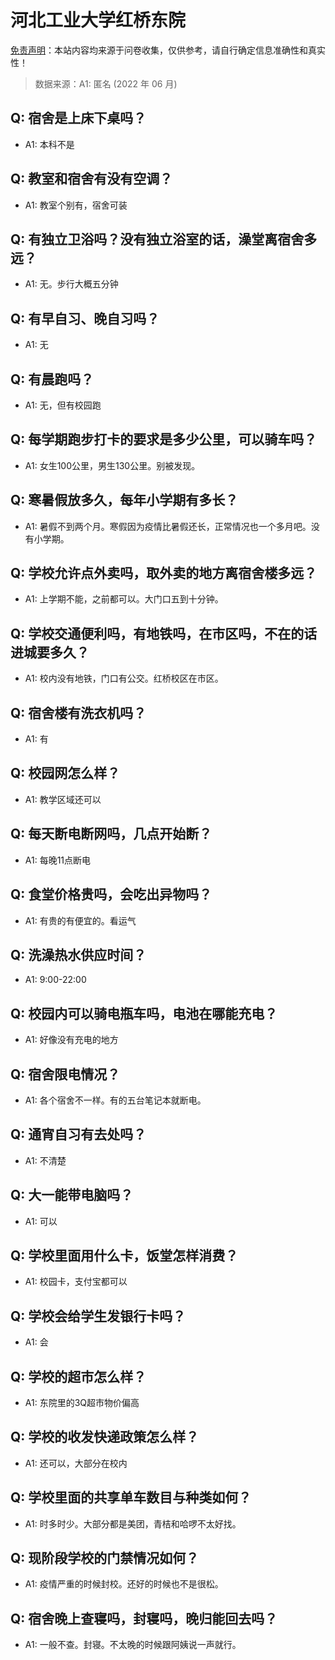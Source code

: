 # 河北工业大学红桥东院

[免责声明](https://colleges.chat/#_3)：本站内容均来源于问卷收集，仅供参考，请自行确定信息准确性和真实性！

> 数据来源：A1: 匿名 (2022 年 06 月)

## Q: 宿舍是上床下桌吗？

- A1: 本科不是

## Q: 教室和宿舍有没有空调？

- A1: 教室个别有，宿舍可装

## Q: 有独立卫浴吗？没有独立浴室的话，澡堂离宿舍多远？

- A1: 无。步行大概五分钟

## Q: 有早自习、晚自习吗？

- A1: 无

## Q: 有晨跑吗？

- A1: 无，但有校园跑

## Q: 每学期跑步打卡的要求是多少公里，可以骑车吗？

- A1: 女生100公里，男生130公里。别被发现。

## Q: 寒暑假放多久，每年小学期有多长？

- A1: 暑假不到两个月。寒假因为疫情比暑假还长，正常情况也一个多月吧。没有小学期。

## Q: 学校允许点外卖吗，取外卖的地方离宿舍楼多远？

- A1: 上学期不能，之前都可以。大门口五到十分钟。

## Q: 学校交通便利吗，有地铁吗，在市区吗，不在的话进城要多久？

- A1: 校内没有地铁，门口有公交。红桥校区在市区。

## Q: 宿舍楼有洗衣机吗？

- A1: 有

## Q: 校园网怎么样？

- A1: 教学区域还可以

## Q: 每天断电断网吗，几点开始断？

- A1: 每晚11点断电

## Q: 食堂价格贵吗，会吃出异物吗？

- A1: 有贵的有便宜的。看运气

## Q: 洗澡热水供应时间？

- A1: 9:00-22:00

## Q: 校园内可以骑电瓶车吗，电池在哪能充电？

- A1: 好像没有充电的地方

## Q: 宿舍限电情况？

- A1: 各个宿舍不一样。有的五台笔记本就断电。

## Q: 通宵自习有去处吗？

- A1: 不清楚

## Q: 大一能带电脑吗？

- A1: 可以

## Q: 学校里面用什么卡，饭堂怎样消费？

- A1: 校园卡，支付宝都可以

## Q: 学校会给学生发银行卡吗？

- A1: 会

## Q: 学校的超市怎么样？

- A1: 东院里的3Q超市物价偏高

## Q: 学校的收发快递政策怎么样？

- A1: 还可以，大部分在校内

## Q: 学校里面的共享单车数目与种类如何？

- A1: 时多时少。大部分都是美团，青桔和哈啰不太好找。

## Q: 现阶段学校的门禁情况如何？

- A1: 疫情严重的时候封校。还好的时候也不是很松。

## Q: 宿舍晚上查寝吗，封寝吗，晚归能回去吗？

- A1: 一般不查。封寝。不太晚的时候跟阿姨说一声就行。

